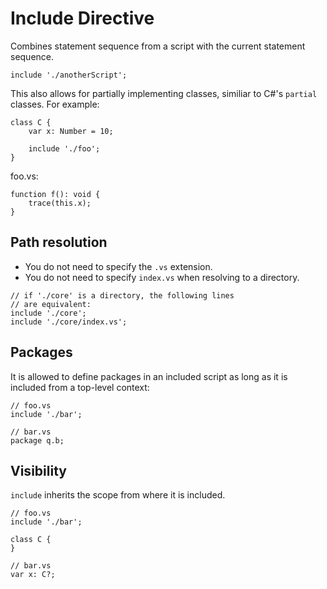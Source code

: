 # Include Directive

Combines statement sequence from a script with the current statement sequence.

```
include './anotherScript';
```

This also allows for partially implementing classes, similiar to C#'s `partial` classes. For example:

```
class C {
    var x: Number = 10;

    include './foo';
}
```

foo.vs:

```
function f(): void {
    trace(this.x);
}
```

## Path resolution

- You do not need to specify the `.vs` extension.
- You do not need to specify `index.vs` when resolving to a directory.

```
// if './core' is a directory, the following lines
// are equivalent:
include './core';
include './core/index.vs';
```

## Packages

It is allowed to define packages in an included script as long as it is included from a top-level context:

```
// foo.vs
include './bar';

// bar.vs
package q.b;
```

## Visibility

`include` inherits the scope from where it is included.

```
// foo.vs
include './bar';

class C {
}

// bar.vs
var x: C?;
```